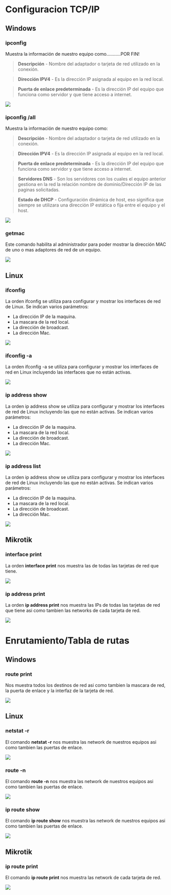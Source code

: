 # Configuracion TCP/IP

## Windows

### ipconfig

Muestra la información de nuestro equipo como...........POR FIN!
>**Descripción** - Nombre del adaptador o tarjeta de red utilizado en la conexión.

>**Dirección IPV4** - Es la dirección IP asignada al equipo en la red local.

>**Puerta de enlace predeterminada** - Es la dirección IP del equipo que funciona como servidor y que tiene acceso a internet.

![](../img/Captura1.PNG)

### ipconfig /all
Muestra la información de nuestro equipo como:
>**Descripción** - Nombre del adaptador o tarjeta de red utilizado en la conexión.

>**Dirección IPV4** - Es la dirección IP asignada al equipo en la red local.

>**Puerta de enlace predeterminada** - Es la dirección IP del equipo que funciona como servidor y que tiene acceso a internet.

>**Servidores DNS** - Son los servidores con los cuales el equipo anterior gestiona en la red la relación nombre de dominio/Dirección IP de las paginas solicitadas.

>**Estado de DHCP** - Configuración dinámica de host, eso significa que siempre se utilizara una dirección IP estática o fija entre el equipo y el host.

![](../img/Captura2.png)
### getmac
Este comando habilita al administrador para poder mostrar la dirección MAC de uno o mas adaptores de red de un equipo.

![](../img/Captura3.png)
## Linux
### ifconfig
La orden ifconfig se utiliza para configurar y mostrar los interfaces de red de Linux. Se indican varios parámetros:

* La dirección IP de la maquina.
* La mascara de la red local.
* La dirección de broadcast.
* La dirección Mac.

![](../img/Captura4.png)
### ifconfig -a
La orden ifconfig -a se utiliza para configurar y mostrar los interfaces de red en Linux incluyendo las interfaces que no están activas.

![](../img/Captura5.png)
### ip address show
La orden ip address show se utiliza para configurar y mostrar los interfaces de red de Linux incluyendo las que no están activas. Se indican varios parámetros:

* La dirección IP de la maquina.
* La mascara de la red local.
* La dirección de broadcast.
* La dirección Mac.

![](../img/Captura6.png)
### ip address list
La orden ip address show se utiliza para configurar y mostrar los interfaces de red de Linux incluyendo las que no están activas. Se indican varios parámetros:

* La dirección IP de la maquina.
* La mascara de la red local.
* La dirección de broadcast.
* La dirección Mac.

![](../img/Captura7.png)
## Mikrotik
### interface print
La orden **interface print** nos muestra las de todas las tarjetas de red que tiene.

![](../img/Captura8.png)
### ip address print
La orden **ip address print** nos muestra las IPs de todas las tarjetas de red que tiene asi como tambien las networks de cada tarjeta de red.

![](../img/Captura9.png)
# Enrutamiento/Tabla de rutas
## Windows
### route print
Nos muestra todos los destinos de red asi como tambien la mascara de red, la puerta de enlace y la interfaz de la tarjeta de red.

![](../img/Captura10.png)
## Linux
### netstat -r
El comando **netstat -r** nos muestra las network de nuestros equipos asi como tambien las puertas de enlace.

![](../img/Captura11.png)
### route -n
El comando **route -n** nos muestra las network de nuestros equipos asi como tambien las puertas de enlace.

![](../img/Captura12.png)
### ip route show
El comando **ip route show** nos muestra las network de nuestros equipos asi como tambien las puertas de enlace.

![](../img/Captura13.png)
## Mikrotik
### ip route print
El comando **ip route print** nos muestra las network de cada tarjeta de red.

![](../img/Captura14.png)

